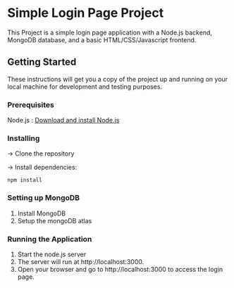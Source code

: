 # Simple Login Page Project

This Project is a simple login page application with a Node.js backend, MongoDB database, and a basic HTML/CSS/Javascript frontend.

## Getting Started

These instructions will get you a copy of the project up and running on your local machine for development and testing purposes.


### Prerequisites
 Node.js : [Download and install Node.js](https://nodejs.org/)

### Installing
 -> Clone the repository

-> Install dependencies:
                  
    npm install

### Setting up MongoDB
1. Install MongoDB
2. Setup the mongoDB atlas

### Running the Application
1. Start the node.js server
2. The server will run at http://localhost:3000.
3. Open your browser and go to http://localhost:3000 to access the login page.






